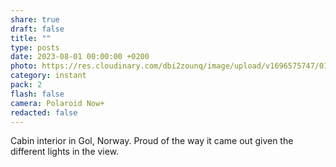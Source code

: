 ```yaml
---
share: true
draft: false
title: ""
type: posts
date: 2023-08-01 00:00:00 +0200
photo: https://res.cloudinary.com/dbi2zounq/image/upload/v1696575747/010_jkfbll.jpg
category: instant
pack: 2
flash: false
camera: Polaroid Now+
redacted: false
---
```


Cabin interior in Gol, Norway. Proud of the way it came out given the different lights in the view.